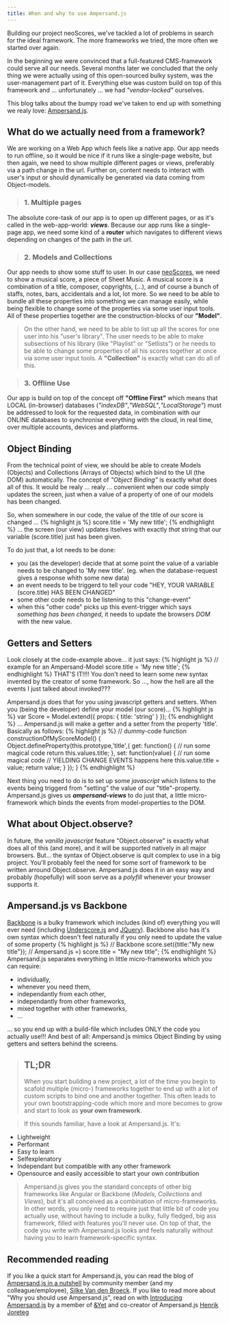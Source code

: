 ```yaml
---
title: When and why to use Ampersand.js
---
```


Building our project neoScores, we've tackled a lot of problems in search for the ideal framework. The more frameworks we tried, the more often we started over again.

In the beginning we were convinced that a full-featured CMS-framework could serve all our needs. Several months later we concluded that the only thing we were actually using of this open-sourced bulky system, was the user-management part of it. Everything else was custom build on top of this framework and ... unfortunately ... we had *"vendor-locked"* ourselves.

This blog talks about the bumpy road we've taken to end up with something we realy love: [Ampersand.js](http://ampersandjs.com/).

## What do we actually need from a framework?
We are working on a Web App which feels like a native app. Our app needs to run offline, so it would be nice if it runs like a single-page website, but then again, we need to show multiple different pages or views, preferably via a path change in the url. Further on, content needs to interact with user's input or should dynamically be generated via data coming from Object-models.

> ### 1. Multiple pages
The absolute core-task of our app is to open up different pages, or as it's called in the web-app-world: __*views*__. Because our app runs like a single-page app, we need some kind of a **router** which navigates to different views depending on changes of the path in the url.

> ### 2. Models and Collections
Our app needs to show some stuff to user. In our case [neoScores](https://app.neoscores.com), we need to show a musical score, a piece of Sheet Music. A musical score is a combination of a title, composer, copyrights, (...), and of course a bunch of staffs, notes, bars, accidentals and a lot, lot more. So we need to be able to bundle all these properties into something we can manage easily, while being flexible to change some of the properties via some user input tools.
All of these properties together are the construction-blocks of our **"Model"**.

> On the other hand, we need to be able to list up all the scores for one user into his "user's library". The user needs to be able to make subsections of his library (like "Playlist" or "Setlists") or he needs to be able to change some properties of all his scores together at once via some user input tools. A **"Collection"** is exactly what can do all of this.

> ### 3. Offline Use
Our app is build on top of the concept off **"Offline First"** which means that LOCAL (in-browser) databases (*"indexDB"*,*"WebSQL"*,*"LocalStorage"*) must be addressed to look for the requested data, in combination with our ONLINE databases to synchronise everything with the cloud, in real time, over multiple accounts, devices and platforms.

## Object Binding
From the technical point of view, we should be able to create Models (Objects) and Collections (Arrays of Objects) which bind to the UI (the DOM) automatically. The concept of *"Object Binding"* is exactly what does all of this. It would be realy ... realy ... convenient when our code simply updates the screen, just when a value of a property of one of our models has been changed.

So, when somewhere in our code, the value of the title of our score is changed ...
{% highlight js %}
score.title = 'My new title';
{% endhighlight %}
... the screen (our view) updates itselves with exactly *that* string that our variable (score.title) just has been given.

To do just that, a lot needs to be done:
- you (as the developer) decide that at some point the value of a variable needs to be changed to 'My new title'. (eg. when the database-request gives a response whith some new data)
- an event needs to be triggerd to tell your code "HEY, YOUR VARIABLE (score.title) HAS BEEN CHANGED"
- some other code needs to be listening to this "change-event"
- when this "other code" picks up this event-trigger which says *something has been changed*, it needs to update the browsers *DOM* with the new value.

## Getters and Setters
Look closely at the code-example above... it just says:
{% highlight js %}
// example for an Ampersand-Model
score.title = 'My new title';
{% endhighlight %}
THAT'S IT!!!! You don't need to learn some new syntax invented by the creator of some framework. So ..., how the hell are all the events I just talked about invoked???

Ampersand.js does that for you using javascript getters and setters.
When you (being the developer) define your model (our score)...
{% highlight js %}
var Score = Model.extend({
  props: {
    title: 'string'
  }
});
{% endhighlight %}
... Ampersand.js will make a getter and a setter from the property 'title'.
Basically as follows:
{% highlight js %}
// dummy-code
function constructionOfMyScoreModel() {
  Object.defineProperty(this.prototype,'title',{
    get: function() {
      // run some magical code
      return this.values.title;
    },
    set: function(value) {
      // run some magical code
      // YIELDING CHANGE EVENTS happens here
      this.value.title = value;
      return value;
    }
  });
}
{% endhighlight %}

Next thing you need to do is to set up some *javascript* which listens to the events being triggerd from "setting" the value of our "title"-property.
Ampersand.js gives us __*ampersand-views*__ to do just that, a little micro-framework which binds the events from model-properties to the DOM.

## What about Object.observe?
In future, the *vanilla javascript* feature "Object.observe" is exactly what does all of this (and more), and it will be supported natively in all major browsers. But... the syntax of Object.observe is quit complex to use in a big project. You'll probably feel the need for some sort of framework to be written arround Object.observe. Ampersand.js does it in an easy way and probably (hopefully) will soon serve as a *polyfill* whenever your browser supports it.


## Ampersand.js vs Backbone
[Backbone](http://backbonejs.org/) is a bulky framework which includes (kind of) everything you will ever need (including [Underscore.js](http://underscorejs.org/) and [JQuery](http://jquery.com/)). Backbone also has it's own syntax which doesn't feel naturally if you only need to update the value of some property 
{% highlight js %}
// Backbone
score.set({title:"My new title"});
// Ampersand.js =)
score.title = "My new title";
{% endhighlight %}
Ampersand.js separates everything in little micro-frameworks which you can require: 
- individually,
- whenever you need them,
- independantly from each other,
- independantly from other frameworks,
- mixed together with other frameworks,
- ...

... so you end up with a build-file which includes ONLY the code you actually use!!!
And best of all: Ampersand.js mimics Object Binding by using getters and setters behind the screens.

> ## TL;DR
> When you start building a new project, a lot of the time you begin to scafold multiple (micro-) frameworks together to end up with a lot of custom scripts to bind one and another together. This often leads to your own bootstrapping-code which more and more becomes to grow and start to look as **your own framework**. 

>If this sounds familiar, have a look at Ampersand.js.
> It's:
- Lightweight
- Performant
- Easy to learn
- Selfexplenatory
- Independant but compatible with any other framework
- Opensource and easily accessible to start your own contribution

> Ampersand.js gives you the standard concepts of other big frameworks like Angular or Backbone (*Models*, *Collections* and *Views*), but it's all conceived as a combination of micro-frameworks. In other words, you only need to require just that little bit of code you actually use, without having to include a bulky, fully fledged, big ass framework, filled with features you'll never use.
> On top of that, the code you write with Ampersand.js looks and feels naturally without having you to learn framework-specific syntax.


## Recommended reading
If you like a quick start for Ampersand.js, you can read the blog of [Ampersand.js in a nutshell](http://silvdb.github.io/2015/04/20/ampersand-js-in-a-nutshell/) by community member (and my colleague/employee), [Silke Van den Broeck](https://twitter.com/Silvdb).
If you like to read more about "Why you should use Ampersand.js", read on with [Introducing Ampersand.js](https://blog.andyet.com/2014/06/25/introducing-ampersand-js) by a member of [&Yet](https://andyet.com/) and co-creator of Ampersand.js [Henrik Joreteg](http://andyet.com/team/henrik)
